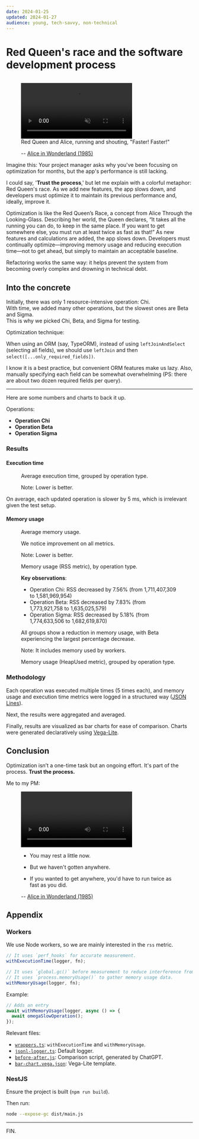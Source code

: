 ```yaml
---
date: 2024-01-25
updated: 2024-01-27
audience: young, tech-savvy, non-technical
---
```


# Red Queen's race and the software development process

<figure>
<img src="./alice-original.jpg" alt="" />
</figure>

<figure>
<video controls autoplay loop muted src="./alice-1985__clip-1.mp4"></video>
<figcaption>
Red Queen and Alice, running and shouting, "Faster! Faster!"

-- [Alice in Wonderland (1985)][alice-1985]
</figcaption>
</figure>

Imagine this: Your project manager asks why you've been focusing on optimization for months, but the app's performance is still lacking.

I could say, '**Trust the process**,' but let me explain with a colorful metaphor: Red Queen's race.
As we add new features, the app slows down, and developers must optimize it to maintain its previous performance and, ideally, improve it.

Optimization is like the Red Queen’s Race, a concept from Alice Through the Looking-Glass. Describing her world, the Queen declares, “It takes all the running you can do, to keep in the same place. If you want to get somewhere else, you must run at least twice as fast as that!” As new features and calculations are added, the app slows down. Developers must continually optimize—improving memory usage and reducing execution time—not to get ahead, but simply to maintain an acceptable baseline.

Refactoring works the same way: it helps prevent the system from becoming overly complex and drowning in technical debt.

## Into the concrete

Initially, there was only 1 resource-intensive operation: Chi. \
With time, we added many other operations, but the slowest ones are Beta and Sigma. \
This is why we picked Chi, Beta, and Sigma for testing.

Optimization technique:

When using an ORM (say, TypeORM), instead of using `leftJoinAndSelect` (selecting all fields),
we should use `leftJoin` and then `select([...only_required_fields])`.

I know it is a best practice, but convenient ORM features make us lazy.
Also, manually specifying each field can be somewhat overwhelming (PS: there are about two dozen required fields per query).

---

Here are some numbers and charts to back it up.

Operations:
- **Operation Chi**
- **Operation Beta**
- **Operation Sigma**

### Results

#### Execution time

<figure>
<img src="./execution-time-diff.svg" alt="" />

<figcaption>
Average execution time, grouped by operation type.

Note: Lower is better.
</figcaption>
</figure>

On average, each updated operation is slower by 5 ms, which is irrelevant given the test setup.

#### Memory usage

<figure>
<img src="./memory-usage-diff.svg" alt="" />

<figcaption>
Average memory usage.

We notice improvement on all metrics.

Note: Lower is better.
</figcaption>
</figure>

<figure>
<img src="./memory-rss-diff.svg" alt="" />

<figcaption>
Memory usage (RSS metric), by operation type.

**Key observations**:
- Operation Chi: RSS decreased by 7.56% (from 1,711,407,309 to 1,581,969,954)
- Operation Beta: RSS decreased by 7.83% (from 1,773,921,758 to 1,635,025,579)
- Operation Sigma: RSS decreased by 5.18% (from 1,774,633,506 to 1,682,619,870)

All groups show a reduction in memory usage, with Beta experiencing the largest percentage decrease.

Note: It includes memory used by workers.
</figcaption>
</figure>


<figure>
<img src="./memory-heapUsed-diff.svg" alt="" />
<figcaption>
Memory usage (HeapUsed metric), grouped by operation type.
</figcaption>
</figure>

### Methodology

Each operation was executed multiple times (5 times each), and memory usage and execution time metrics were logged in a structured way ([JSON Lines][jsonl]).

Next, the results were aggregated and averaged.

Finally, results are visualized as bar charts for ease of comparison. Charts were generated declaratively using [Vega-Lite][vega-lite].

## Conclusion

Optimization isn’t a one-time task but an ongoing effort. It's part of the process. **Trust the process.**

Me to my PM:
<figure>
<video controls src="./alice-1985__clip-2.mp4"></video>
<figcaption>

- You may rest a little now.

- But we haven't gotten anywhere.

- If you wanted to get anywhere, you'd have to run twice as fast as you did.

-- [Alice in Wonderland (1985)][alice-1985]
</figcaption>
</figure>


## Appendix

### Workers

We use Node workers, so we are mainly interested in the `rss` metric.

```ts
// It uses `perf_hooks` for accurate measurement.
withExecutionTime(logger, fn);

// It uses `global.gc()` before measurement to reduce interference from previous operations
// It uses `process.memoryUsage()` to gather memory usage data.
withMemoryUsage(logger, fn);
```

Example:
```ts
// Adds an entry
await withMemoryUsage(logger, async () => {
  await omegaSlowOperation();
});
```

Relevant files:
- [`wrappers.ts`](./code-snippets/wrappers.ts): `withExecutionTime` and `withMemoryUsage`.
- [`jsonl-logger.ts`](./code-snippets/jsonl-logger.ts): Default logger.
- [`before-after.js`](./code-snippets/before-after.js): Comparison script, generated by ChatGPT.
- [`bar-chart.vega.json`](./code-snippets/bar-chart.vega.json): Vega-Lite template.

### NestJS

Ensure the project is built (`npm run build`).

Then run:
```sh
node --expose-gc dist/main.js
```

<!-- LINK DEFS -->
[red-queens-race]: https://en.wikipedia.org/wiki/Red_Queen%27s_race
[node-processmemoryusage]: https://nodejs.org/api/process.html#processmemoryusage
[jsonl]: https://jsonlines.org/
[vega-lite]: https://vega.github.io/vega-lite/
[alice-1985]: https://www.imdb.com/title/tt0088693/

---

FIN.
